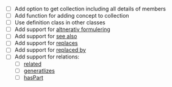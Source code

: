 - [ ] Add option to get collection including all details of members
- [ ] Add function for adding concept to collection
- [ ] Use definition class in other classes
- [ ] Add support for [altnerativ formulering](https://doc.difi.no/data/begrep-skos-ap-no/#_begrep_alternativformulering)
- [ ] Add support for [see also](https://doc.difi.no/data/begrep-skos-ap-no/#_begrep_seogs%C3%A5)
- [ ] Add support for [replaces](https://doc.difi.no/data/begrep-skos-ap-no/#_begrep_erstatter)
- [ ] Add support for [replaced by](https://doc.difi.no/data/begrep-skos-ap-no/#_begrep_erstattesav)
- [ ] Add support for relations:
  - [ ] [related](https://doc.difi.no/data/begrep-skos-ap-no/#_begrep_assosiativrelasjon)
  - [ ]  [generatlizes](https://doc.difi.no/data/begrep-skos-ap-no/#_begrep_generiskrelasjon)
  - [ ] [hasPart](https://doc.difi.no/data/begrep-skos-ap-no/#_begrep_partitivrelasjon)
